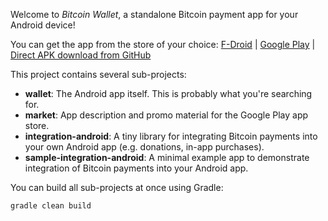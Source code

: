 Welcome to _Bitcoin Wallet_, a standalone Bitcoin payment app for your Android device!

You can get the app from the store of your choice:
<a href="https://f-droid.org/app/de.schildbach.wallet">F-Droid</a> | <a href='https://play.google.com/store/apps/details?id=de.schildbach.wallet'>Google Play</a> | <a href="https://github.com/bitcoin-wallet/bitcoin-wallet/releases">Direct APK download from GitHub</a>

This project contains several sub-projects:

 * __wallet__:
     The Android app itself. This is probably what you're searching for.
 * __market__:
     App description and promo material for the Google Play app store.
 * __integration-android__:
     A tiny library for integrating Bitcoin payments into your own Android app
     (e.g. donations, in-app purchases).
 * __sample-integration-android__:
     A minimal example app to demonstrate integration of Bitcoin payments into
     your Android app.

You can build all sub-projects at once using Gradle:

`gradle clean build`

